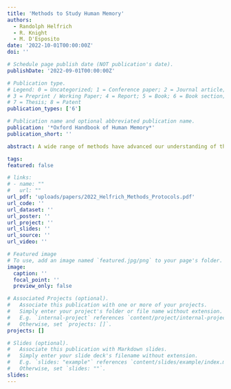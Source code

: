 ```yaml
---
title: 'Methods to Study Human Memory'
authors:
  - Randolph Helfrich
  - R. Knight
  - M. D'Esposito
date: '2022-10-01T00:00:00Z'
doi: ''

# Schedule page publish date (NOT publication's date).
publishDate: '2022-09-01T00:00:00Z'

# Publication type.
# Legend: 0 = Uncategorized; 1 = Conference paper; 2 = Journal article;
# 3 = Preprint / Working Paper; 4 = Report; 5 = Book; 6 = Book section;
# 7 = Thesis; 8 = Patent
publication_types: ['6']

# Publication name and optional abbreviated publication name.
publication: '*Oxford Handbook of Human Memory*'
publication_short: ''

abstract: A wide range of methods have advanced our understanding of the neural mechanisms underlying human memory function. For decades, the lesion approach served as the gold standard in localizing function and establishing causal relationships between anatomy and behavior. In the past 30 years, a wealth of evidence from neuroimaging (PET and functional MRI) and neurophysiological studies (MEG, scalp EEG, intracranial EEG and single unit recordings) has provided more detailed insights into the functional mechanisms of large-scale neuronal networks that enable memory formation. In addition, methodological advances in our ability to alter brain activity through electrical or magnetic stimulation has offered new insights into the role of such activity in causally modulating memory encoding, consolidation and retrieval. Here we review each of these methodological approaches and their strengths and weaknesses in addressing theoretical issues in memory research.

tags:
featured: false

# links:
# - name: ""
#   url: ""
url_pdf: 'uploads/papers/2022_Helfrich_Methods_Protocols.pdf'
url_code: ''
url_dataset: ''
url_poster: ''
url_project: ''
url_slides: ''
url_source: ''
url_video: ''

# Featured image
# To use, add an image named `featured.jpg/png` to your page's folder.
image:
  caption: ''
  focal_point: ''
  preview_only: false

# Associated Projects (optional).
#   Associate this publication with one or more of your projects.
#   Simply enter your project's folder or file name without extension.
#   E.g. `internal-project` references `content/project/internal-project/index.md`.
#   Otherwise, set `projects: []`.
projects: []

# Slides (optional).
#   Associate this publication with Markdown slides.
#   Simply enter your slide deck's filename without extension.
#   E.g. `slides: "example"` references `content/slides/example/index.md`.
#   Otherwise, set `slides: ""`.
slides:
---
```

